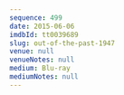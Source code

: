 ```yaml
---
sequence: 499
date: 2015-06-06
imdbId: tt0039689
slug: out-of-the-past-1947
venue: null
venueNotes: null
medium: Blu-ray
mediumNotes: null
---
```

